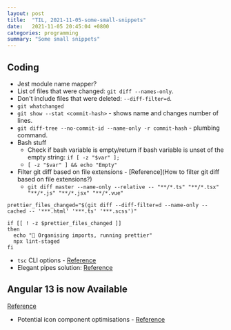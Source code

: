 ```yaml
---
layout: post
title:  "TIL, 2021-11-05-some-small-snippets"
date:   2021-11-05 20:45:04 +0800
categories: programming
summary: "Some small snippets"
---
```


## Coding

- Jest module name mapper?
- List of files that were changed: `git diff --names-only`.
- Don't include files that were deleted: `--diff-filter=d`.
- `git whatchanged`
- `git show --stat <commit-hash>` - shows name and changes number of lines.
- `git diff-tree --no-commit-id --name-only -r commit-hash` - plumbing command.
- Bash stuff
  - Check if bash variable is empty/return if bash variable is unset of the empty string: `if [ -z "$var" ];`
  - `[ -z "$var" ] && echo "Empty"`
- Filter git diff based on file extensions - [Reference](How to filter git diff based on file extensions?)
  - `git diff master --name-only --relative -- "**/*.ts" "**/*.tsx" "**/*.js" "**/*.jsx" "**/*.vue"`

```
prettier_files_changed="$(git diff --diff-filter=d --name-only --cached -- '***.html' '***.ts' '***.scss')"

if [[ ! -z $prettier_files_changed ]]
then
  echo "🎨 Organising imports, running prettier"
  npx lint-staged
fi
```

- `tsc` CLI options - [Reference](https://www.typescriptlang.org/docs/handbook/compiler-options.html#compiler-options)
- Elegant pipes solution: [Reference](https://medium.com/emoteev-blog/call-functions-in-angular-templates-the-good-way-f025f65b0e55)

## Angular 13 is now Available
[Reference](https://blog.angular.io/angular-v13-is-now-available-cce66f7bc296)

- Potential icon component optimisations - [Reference](https://material.angular.io/components/icon/api)
